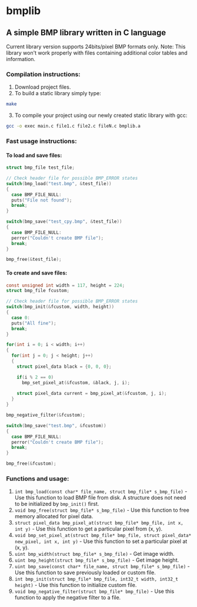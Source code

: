 # bmplib
## A simple BMP library written in C language

Current library version supports 24bits/pixel BMP formats only.
Note: This library won't work properly with files containing additional color tables and information.

### Compilation instructions:
1. Download project files.
1. To build a static library simply type:
```bash
make
```
3. To compile your project using our newly created static library with gcc:
```bash
gcc -o exec main.c file1.c file2.c fileN.c bmplib.a
```

### Fast usage instructions:
#### To load and save files:
```C
struct bmp_file test_file;

// Check header file for possible BMP_ERROR states
switch(bmp_load("test.bmp", &test_file))
{
  case BMP_FILE_NULL:
  puts("File not found");
  break;
}

switch(bmp_save("test_cpy.bmp", &test_file))
{
  case BMP_FILE_NULL:
  perror("Couldn't create BMP file");
  break;
}

bmp_free(&test_file);
```

#### To create and save files:
```C
const unsigned int width = 117, height = 224;
struct bmp_file fcustom;

// Check header file for possible BMP_ERROR states
switch(bmp_init(&fcustom, width, height))
{
  case 0:
  puts("All fine");
  break;
}

for(int i = 0; i < width; i++)
{
  for(int j = 0; j < height; j++)
  {
    struct pixel_data black = {0, 0, 0};

    if(i % 2 == 0)
      bmp_set_pixel_at(&fcustom, &black, j, i);
            
    struct pixel_data current = bmp_pixel_at(&fcustom, j, i);
  }
}

bmp_negative_filter(&fcustom);

switch(bmp_save("test.bmp", &fcustom))
{
  case BMP_FILE_NULL:
  perror("Couldn't create BMP file");
  break;
}

bmp_free(&fcustom);
```

### Functions and usage:
1. `int bmp_load(const char* file_name, struct bmp_file* s_bmp_file)` - Use this function to load BMP file from disk.
A structure does not need to be initialized by `bmp_init()` first.
2. `void bmp_free(struct bmp_file* s_bmp_file)` - Use this function to free memory allocated for pixel data.
3. `struct pixel_data bmp_pixel_at(struct bmp_file* bmp_file, int x, int y)` - Use this function to get a particular pixel from (x, y).
4. `void bmp_set_pixel_at(struct bmp_file* bmp_file, struct pixel_data* new_pixel, int x, int y)` -
  Use this function to set a particular pixel at (x, y).
5. `uint bmp_width(struct bmp_file* s_bmp_file)` - Get image width.
6. `uint bmp_height(struct bmp_file* s_bmp_file)` - Get image height.
7. `uint bmp_save(const char* file_name, struct bmp_file* s_bmp_file)` - Use this function to save previously loaded or custom file.
8. `int bmp_init(struct bmp_file* bmp_file, int32_t width, int32_t height)` - Use this function to initialize custom file.
9. `void bmp_negative_filter(struct bmp_file* bmp_file)` - Use this function to apply the negative filter to a file.

